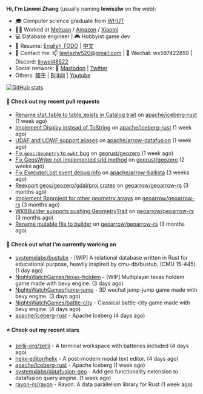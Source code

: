 **Hi, I'm Linwei Zhang** (usually naming **lewiszlw** on the web):
- 🎓 Computer science graduate from [WHUT](https://en.wikipedia.org/wiki/Wuhan_University_of_Technology)
- 👨‍💻 Worked at [Meituan](https://about.meituan.com/home) / [Amazon](https://www.amazon.com/) / [Xiaomi](https://www.mi.com/)
- 💻 Database engineer | 🎮 Hobbyist game dev
- 📄 Resume: [English TODO](https://github.com/lewiszlw/lewiszlw/blob/main/Resume_EN.md) | [中文](https://github.com/lewiszlw/lewiszlw/blob/main/Resume_CN.md)
- 📱 Contact me: 📫 [lewiszlw520@gmail.com](mailto:lewiszlw520@gmail.com) | 💬 Wechat: wx597422850 | Discord: [linwei#8522](http://discordapp.com/users/891664307035713576)
- Social network: 🦣 [Mastodon](https://mastodon.world/@lewiszlw) | [Twitter](https://twitter.com/lewiszlw)
- Others: [知乎](https://www.zhihu.com/people/tian-qian-zhu-wu-ya) | [Bilibili](https://space.bilibili.com/43876861) | [Youtube](https://www.youtube.com/channel/UCnvri1tqAjxsp9nGQ63zUNw)

[![GitHub stats](https://github-readme-stats.vercel.app/api?username=lewiszlw&count_private=true&show_icons=true&theme=solarized-dark&include_all_commits=true)](https://github.com/anuraghazra/github-readme-stats)

#### 🔨 Check out my recent pull requests

- [Rename stat_table to table_exists in Catalog trait](https://github.com/apache/iceberg-rust/pull/257) on [apache/iceberg-rust](https://github.com/apache/iceberg-rust) (1 week ago)
- [Implement Display instead of ToString](https://github.com/apache/iceberg-rust/pull/256) on [apache/iceberg-rust](https://github.com/apache/iceberg-rust) (1 week ago)
- [UDAF and UDWF support aliases](https://github.com/apache/arrow-datafusion/pull/9489) on [apache/arrow-datafusion](https://github.com/apache/arrow-datafusion) (1 week ago)
- [Fix `geos:Geometry` to `ewkt` bug](https://github.com/georust/geozero/pull/203) on [georust/geozero](https://github.com/georust/geozero) (1 week ago)
- [Fix GeosWriter not implemented srid method](https://github.com/georust/geozero/pull/201) on [georust/geozero](https://github.com/georust/geozero) (2 weeks ago)
- [Fix ExecutorLost event debug info](https://github.com/apache/arrow-ballista/pull/988) on [apache/arrow-ballista](https://github.com/apache/arrow-ballista) (3 weeks ago)
- [Reexport geos/geozero/gdal/proj crates](https://github.com/geoarrow/geoarrow-rs/pull/319) on [geoarrow/geoarrow-rs](https://github.com/geoarrow/geoarrow-rs) (3 months ago)
- [Implement Reproject for other geometry arrays](https://github.com/geoarrow/geoarrow-rs/pull/310) on [geoarrow/geoarrow-rs](https://github.com/geoarrow/geoarrow-rs) (3 months ago)
- [WKBBuilder supports pushing GeometryTrait](https://github.com/geoarrow/geoarrow-rs/pull/309) on [geoarrow/geoarrow-rs](https://github.com/geoarrow/geoarrow-rs) (3 months ago)
- [Rename mutable file to builder](https://github.com/geoarrow/geoarrow-rs/pull/298) on [geoarrow/geoarrow-rs](https://github.com/geoarrow/geoarrow-rs) (3 months ago)

#### 👷 Check out what I'm currently working on

- [systemxlabs/bustubx](https://github.com/systemxlabs/bustubx) - [WIP] A relational database written in Rust for educational purpose, heavily inspired by cmu-db/bustub. (CMU 15-445). (1 day ago)
- [NightsWatchGames/texas-holdem](https://github.com/NightsWatchGames/texas-holdem) - [WIP] Multiplayer texas holdem game made with bevy engine. (3 days ago)
- [NightsWatchGames/jump-jump](https://github.com/NightsWatchGames/jump-jump) - 3D wechat jump-jump game made with bevy engine. (3 days ago)
- [NightsWatchGames/battle-city](https://github.com/NightsWatchGames/battle-city) - Classical battle-city game made with bevy engine. (4 days ago)
- [apache/iceberg-rust](https://github.com/apache/iceberg-rust) - Apache Iceberg (4 days ago)

#### ⭐ Check out my recent stars

- [zellij-org/zellij](https://github.com/zellij-org/zellij) - A terminal workspace with batteries included (4 days ago)
- [helix-editor/helix](https://github.com/helix-editor/helix) - A post-modern modal text editor. (4 days ago)
- [apache/iceberg-rust](https://github.com/apache/iceberg-rust) - Apache Iceberg (1 week ago)
- [systemxlabs/datafusion-geo](https://github.com/systemxlabs/datafusion-geo) - Add geo functionality extension to datafusion query engine. (1 week ago)
- [rayon-rs/rayon](https://github.com/rayon-rs/rayon) - Rayon: A data parallelism library for Rust (1 week ago)
